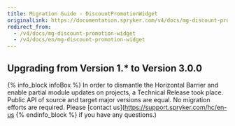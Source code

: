 ```yaml
---
title: Migration Guide - DiscountPromotionWidget
originalLink: https://documentation.spryker.com/v4/docs/mg-discount-promotion-widget
redirect_from:
  - /v4/docs/mg-discount-promotion-widget
  - /v4/docs/en/mg-discount-promotion-widget
---
```


## Upgrading from Version 1.* to Version 3.0.0

{% info_block infoBox %}
In order to dismantle the Horizontal Barrier and enable partial module updates on projects, a Technical Release took place. Public API of source and target major versions are equal. No migration efforts are required. Please [contact us](https://support.spryker.com/hc/en-us
{% endinfo_block %} if you have any questions.)
